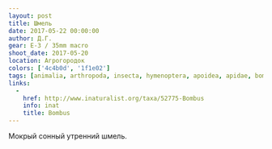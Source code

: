 ```yaml
---
layout: post
title: Шмель
date: 2017-05-22 00:00:00
author: Д.Г.
gear: E-3 / 35mm macro
shoot_date: 2017-05-20
location: Агрогородок
colors: ['4c4b0d', '1f1e02']
tags: [animalia, arthropoda, insecta, hymenoptera, apoidea, apidae, bombus]
links:
  -
    href: http://www.inaturalist.org/taxa/52775-Bombus
    info: inat
    title: Bombus
---
```

Мокрый сонный утренний шмель.
